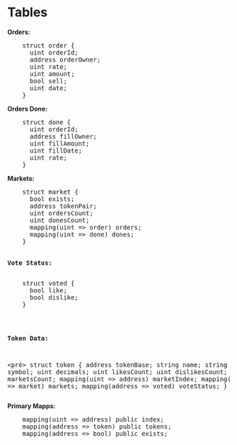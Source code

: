 # Tables

<b>Orders:</b>

<pre>
    struct order {
      uint orderId;
      address orderOwner;
      uint rate;
      uint amount;
      bool sell; 
      uint date;
    } 
</pre>

<b>Orders Done: </b>

<pre>
    struct done {
      uint orderId;
      address fillOwner;
      uint fillAmount;
      uint fillDate;
      uint rate;   
    }
</pre>

<b>Markets:</b>

<pre>
    struct market {  
      bool exists;
      address tokenPair;
      uint ordersCount;
      uint donesCount;
      mapping(uint => order) orders; 
      mapping(uint => done) dones;
    }
</pŕe>

<b>Vote Status:</b>

<pre>
    struct voted {
      bool like;
      bool dislike;
    }
</pre>

<b>Token Data:</b>

<pré>
    struct token {
      address tokenBase;
      string name;
      string symbol;
      uint decimals;
      uint likesCount;
      uint dislikesCount; 
      uint marketsCount;
      mapping(uint => address) marketIndex; 
      mapping(address => market) markets;
      mapping(address => voted) voteStatus;
    }
	</pre>
  
  <b>Primary Mapps:</b>
  
  <pre>
    mapping(uint => address) public index;
    mapping(address => token) public tokens;
    mapping(address => bool) public exists;	
  </pre>

